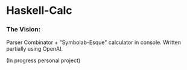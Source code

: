 # Haskell-Calc
### The Vision:
Parser Combinator + "Symbolab-Esque" calculator in console. Written partially using OpenAI.

(In progress personal project)
